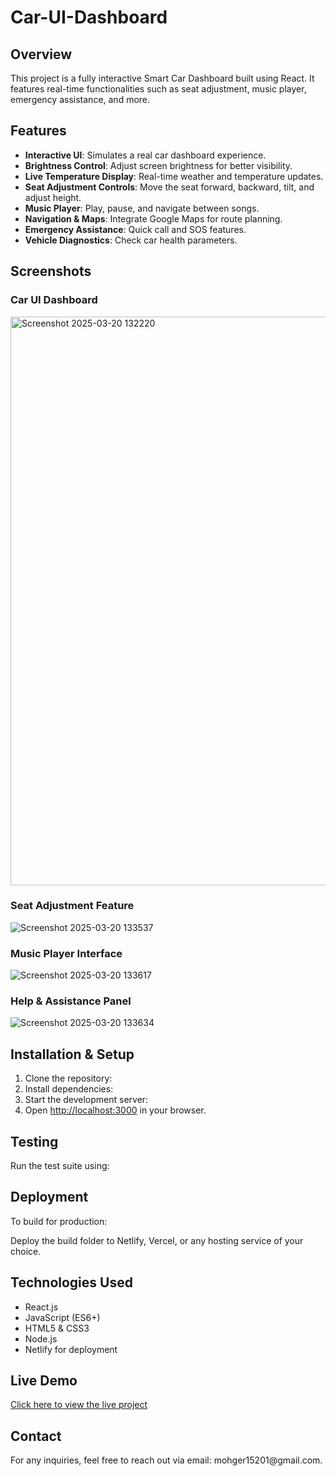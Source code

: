 # Car-UI-Dashboard

## Overview

This project is a fully interactive Smart Car Dashboard built using React. It features real-time functionalities such as seat adjustment, music player, emergency assistance, and more.

## Features

- **Interactive UI**: Simulates a real car dashboard experience.
- **Brightness Control**: Adjust screen brightness for better visibility.
- **Live Temperature Display**: Real-time weather and temperature updates.
- **Seat Adjustment Controls**: Move the seat forward, backward, tilt, and adjust height.
- **Music Player**: Play, pause, and navigate between songs.
- **Navigation & Maps**: Integrate Google Maps for route planning.
- **Emergency Assistance**: Quick call and SOS features.
- **Vehicle Diagnostics**: Check car health parameters.

## Screenshots

### Car UI Dashboard


<img width="1918" height="910" alt="Screenshot 2025-03-20 132220" src="https://github.com/user-attachments/assets/b28e04be-c073-49f3-a07d-2f69d159dc8c" />



### Seat Adjustment Feature

![Screenshot 2025-03-20 133537](https://github.com/user-attachments/assets/721fe720-d502-40f8-8249-acf1fe7050d4)


### Music Player Interface

![Screenshot 2025-03-20 133617](https://github.com/user-attachments/assets/c65a3159-b74a-4ddf-be1a-d9bff6f4939d)


### Help & Assistance Panel

![Screenshot 2025-03-20 133634](https://github.com/user-attachments/assets/b6b7c83f-745a-4819-a4cd-572ab6207bcb)


## Installation & Setup

1. Clone the repository:
2. Install dependencies:
3. Start the development server:
4. Open [http://localhost:3000](http://localhost:3000) in your browser.

## Testing

Run the test suite using:

## Deployment

To build for production:

Deploy the build folder to Netlify, Vercel, or any hosting service of your choice.

## Technologies Used

- React.js
- JavaScript (ES6+)
- HTML5 & CSS3
- Node.js
- Netlify for deployment

## Live Demo

[Click here to view the live project](https://comforting-tulumba-3cd7a1.netlify.app/)

## Contact

For any inquiries, feel free to reach out via email: mohger15201\@gmail.com.

